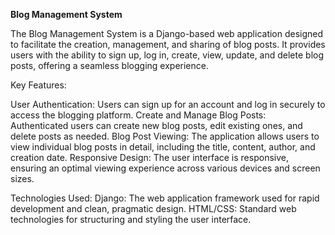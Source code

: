 **Blog Management System**

The Blog Management System is a Django-based web application designed to facilitate the creation, management, and sharing of blog posts.
It provides users with the ability to sign up, log in, create, view, update, and delete blog posts, offering a seamless blogging experience.

Key Features:

User Authentication: 
               Users can sign up for an account and log in securely to access the blogging platform.
Create and Manage Blog Posts:
               Authenticated users can create new blog posts, edit existing ones, and delete posts as needed.
Blog Post Viewing:
               The application allows users to view individual blog posts in detail, including the title, content, author, and creation date.
Responsive Design:
               The user interface is responsive, ensuring an optimal viewing experience across various devices and screen sizes.

Technologies Used:
Django: The web application framework used for rapid development and clean, pragmatic design.
HTML/CSS: Standard web technologies for structuring and styling the user interface.
